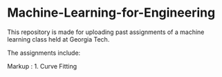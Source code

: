 # Machine-Learning-for-Engineering

This repository is made for uploading past assignments of a machine learning class held at Georgia Tech.

The assignments include:

Markup : 1. Curve Fitting

